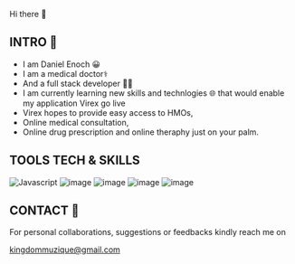 Hi there 👋
## INTRO 🤝
- I am Daniel Enoch 😀
- I am a medical doctor⚕️
- And a full stack developer 👨‍💻
- I am currently learning new skills and technlogies 🌐
that would enable my application Virex go live
- Virex hopes to provide easy access to HMOs,
- Online medical consultation, 
- Online drug prescription
and online theraphy just on your palm.

## TOOLS TECH & SKILLS 
![Javascript](https://github.com/user-attachments/assets/411328fc-5fc3-4dfb-9e46-a69448dcf0db) ![image](https://github.com/user-attachments/assets/a62260bf-e3b0-4d21-9cba-08ecd374be83) ![image](https://github.com/user-attachments/assets/ba0ca5b2-0860-4c95-b81c-cab3a129ae95) ![image](https://github.com/user-attachments/assets/5c915beb-8e93-4feb-9409-030e1c935c5f) ![image](https://github.com/user-attachments/assets/35c9c7d5-65f9-4743-8757-14ece7448ea5)








## CONTACT 📮
For personal collaborations,
suggestions or feedbacks kindly reach me on

kingdommuzique@gmail.com





<!--
**dannny007/dannny007** is a ✨ _special_ ✨ repository because its `README.md` (this file) appears on your GitHub profile.

Here are some ideas to get you started:

- 🔭 I’m currently working on ...
- 🌱 I’m currently learning ...
- 👯 I’m looking to collaborate on ...
- 🤔 I’m looking for help with ...
- 💬 Ask me about ...
- 📫 How to reach me: ...
- 😄 Pronouns: ...
- ⚡ Fun fact: ...
-->
